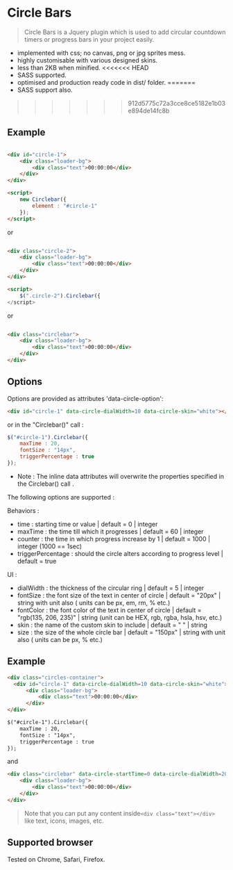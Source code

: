 Circle Bars
=============
>Circle Bars is a Jquery plugin which is used to add circular countdown timers or progress bars in your project easily.

- implemented with css; no canvas, png or jpg sprites mess.
- highly customisable with various designed skins.
- less than 2KB when minified.
<<<<<<< HEAD
- SASS supported.
- optimised and production ready code in dist/ folder. 
=======
- SASS support also.
>>>>>>> 912d5775c72a3cce8ce5182e1b03e894de14fc8b

Example
-------

```html

<div id="circle-1">
    <div class="loader-bg">
        <div class="text">00:00:00</div>
    </div>
</div>

<script>
    new Circlebar({
        element : "#circle-1"
    });
</script>
```
or

```html

<div class="circle-2">
    <div class="loader-bg">
        <div class="text">00:00:00</div>
    </div>
</div>

<script>
    $(".circle-2").Circlebar({
</script>
```
or
```html

<div class="circlebar">
    <div class="loader-bg">
        <div class="text">00:00:00</div>
    </div>
</div>
```

Options
-------

Options are provided as attributes 'data-circle-option':

```html
<div id="circle-1" data-circle-dialWidth=10 data-circle-skin="white"></div>
```

 or in the "Circlebar()" call :

```javascript
$("#circle-1").Circlebar({
    maxTime : 20,
    fontSize : "14px",
    triggerPercentage : true
});
```
- Note : The inline data attributes will overwrite the properties specified in the Circlebar() call .

The following options are supported :

Behaviors :
* time : starting time or value | default = 0 | integer 
* maxTime : the time till which it progresses | default = 60 | integer
* counter : the time in which progress increase by 1 | default = 1000 | integer (1000 == 1sec)
* triggerPercentage : should the circle alters according to progress level | default = true

UI :

* dialWidth : the thickness of the circular ring | default = 5 | integer
* fontSize : the font size of the text in center of circle | default = "20px" | string with unit also ( units can be px, em, rm, % etc.)
* fontColor : the font color of the text in center of circle | default = "rgb(135, 206, 235)" | string (unit can be HEX, rgb, rgba, hsla, hsv, etc.)
* skin : the name of the custom skin to include | default = " " | string
* size : the size of the whole circle bar | default = "150px" | string with unit also ( units can be px, % etc.)

Example
-------

```html
<div class="circles-container">
  <div id="circle-1" data-circle-dialWidth=10 data-circle-skin="white">
      <div class="loader-bg">
          <div class="text">00:00:00</div>
      </div>
</div>

$("#circle-1").Circlebar({
    maxTime : 20,
    fontSize : "14px",
    triggerPercentage : true
});
```
and 

```html
<div class="circlebar" data-circle-startTime=0 data-circle-dialWidth=20 data-circle-size="250px">
    <div class="loader-bg">
        <div class="text">00:00:00</div>
    </div>
</div>
```


> Note that you can put any content inside` <div class="text"></div> ` like text, icons, images, etc. 

Supported browser
-------

Tested on Chrome, Safari, Firefox.

